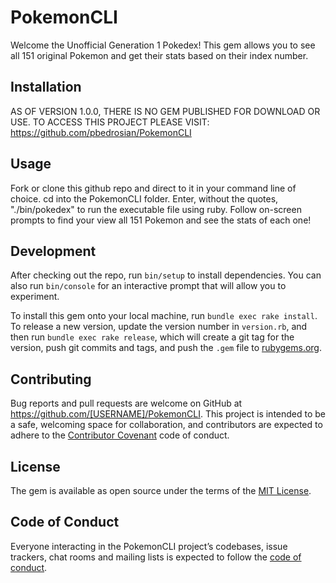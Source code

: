 # PokemonCLI

Welcome the Unofficial Generation 1 Pokedex! This gem allows you to see all 151 original Pokemon and get their stats based on their index number.

## Installation

AS OF VERSION 1.0.0, THERE IS NO GEM PUBLISHED FOR DOWNLOAD OR USE. TO ACCESS THIS PROJECT PLEASE VISIT:
https://github.com/pbedrosian/PokemonCLI

## Usage

Fork or clone this github repo and direct to it in your command line of choice. cd into the PokemonCLI folder. Enter, without the quotes, "./bin/pokedex" to run the executable file using ruby. Follow on-screen prompts to find your view all 151 Pokemon and see the stats of each one!


## Development

After checking out the repo, run `bin/setup` to install dependencies. You can also run `bin/console` for an interactive prompt that will allow you to experiment.

To install this gem onto your local machine, run `bundle exec rake install`. To release a new version, update the version number in `version.rb`, and then run `bundle exec rake release`, which will create a git tag for the version, push git commits and tags, and push the `.gem` file to [rubygems.org](https://rubygems.org).

## Contributing

Bug reports and pull requests are welcome on GitHub at https://github.com/[USERNAME]/PokemonCLI. This project is intended to be a safe, welcoming space for collaboration, and contributors are expected to adhere to the [Contributor Covenant](http://contributor-covenant.org) code of conduct.

## License

The gem is available as open source under the terms of the [MIT License](https://opensource.org/licenses/MIT).

## Code of Conduct

Everyone interacting in the PokemonCLI project’s codebases, issue trackers, chat rooms and mailing lists is expected to follow the [code of conduct](https://github.com/[USERNAME]/PokemonCLI/blob/master/CODE_OF_CONDUCT.md).
